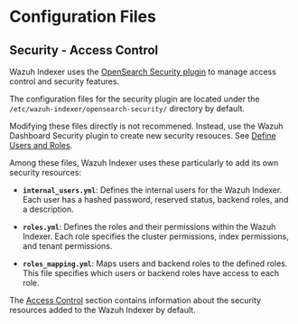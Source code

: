 # Configuration Files

## Security - Access Control

Wazuh Indexer uses the [OpenSearch Security plugin](https://docs.opensearch.org/docs/latest/security/) to manage access control and security features.

The configuration files for the security plugin are located under the `/etc/wazuh-indexer/opensearch-security/` directory by default.

<div class="warning">

Modifying these files directly is not recommened. Instead, use the Wazuh Dashboard Security plugin to create new security resouces. See [Define Users and Roles](/ref/security/defining-users-and-roles.md).

</div>

Among these files, Wazuh Indexer uses these particularly to add its own security resources:

- **`internal_users.yml`**: Defines the internal users for the Wazuh Indexer. Each user has a hashed password, reserved status, backend roles, and a description.

- **`roles.yml`**: Defines the roles and their permissions within the Wazuh Indexer. Each role specifies the cluster permissions, index permissions, and tenant permissions.

- **`roles_mapping.yml`**: Maps users and backend roles to the defined roles. This file specifies which users or backend roles have access to each role.

The [Access Control](/ref/security/access-control.md) section contains information about the security resources added to the Wazuh Indexer by default.